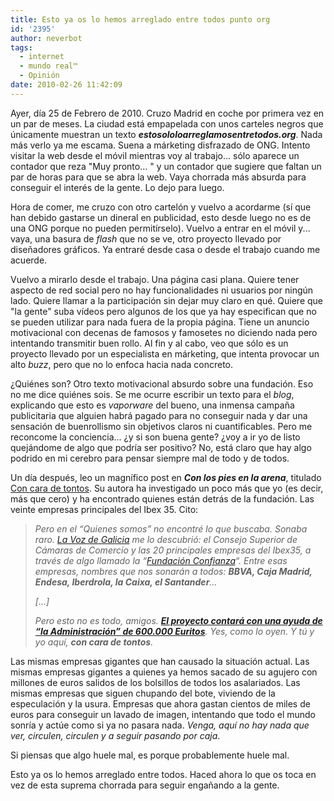 ```yaml
---
title: Esto ya os lo hemos arreglado entre todos punto org
id: '2395'
author: neverbot
tags:
  - internet
  - mundo real™
  - Opinión
date: 2010-02-26 11:42:09
---
```


Ayer, día 25 de Febrero de 2010. Cruzo Madrid en coche por primera vez en un par de meses. La ciudad está empapelada con unos carteles negros que únicamente muestran un texto _**estosololoarreglamosentretodos.org**_. Nada más verlo ya me escama. Suena a márketing disfrazado de ONG. Intento visitar la web desde el móvil mientras voy al trabajo... sólo aparece un contador que reza "Muy pronto... " y un contador que sugiere que faltan un par de horas para que se abra la web. Vaya chorrada más absurda para conseguir el interés de la gente. Lo dejo para luego.

Hora de comer, me cruzo con otro cartelón y vuelvo a acordarme (sí que han debido gastarse un dineral en publicidad, esto desde luego no es de una ONG porque no pueden permitírselo). Vuelvo a entrar en el móvil y... vaya, una basura de _flash_ que no se ve, otro proyecto llevado por diseñadores gráficos. Ya entraré desde casa o desde el trabajo cuando me acuerde.

Vuelvo a mirarlo desde el trabajo. Una página casi plana. Quiere tener aspecto de red social pero no hay funcionalidades ni usuarios por ningún lado. Quiere llamar a la participación sin dejar muy claro en qué. Quiere que "la gente" suba vídeos pero algunos de los que ya hay especifican que no se pueden utilizar para nada fuera de la propia página. Tiene un anuncio motivacional con decenas de famosos y famosetes no diciendo nada pero intentando transmitir buen rollo. Al fin y al cabo, veo que sólo es un proyecto llevado por un especialista en márketing, que intenta provocar un alto _buzz_, pero que no lo enfoca hacia nada concreto.

¿Quiénes son? Otro texto motivacional absurdo sobre una fundación. Eso no me dice quiénes sois. Se me ocurre escribir un texto para el _blog_, explicando que esto es _vaporware_ del bueno, una inmensa campaña publicitaria que alguien habrá pagado para no conseguir nada y dar una sensación de buenrollismo sin objetivos claros ni cuantificables. Pero me reconcome la conciencia... ¿y si son buena gente? ¿voy a ir yo de listo quejándome de algo que podría ser positivo? No, está claro que hay algo podrido en mi cerebro para pensar siempre mal de todo y de todos.

Un día después, leo un magnífico post en **_Con los pies en la arena_**, titulado [Con cara de tontos](http://irene.milleiro.com/general/con-cara-de-tontos/). Su autora ha investigado un poco más que yo (es decir, más que cero) y ha encontrado quienes están detrás de la fundación. Las veinte empresas principales del Ibex 35. Cito:

> _Pero en el “Quienes somos” no encontré lo que buscaba. Sonaba raro._ [_La Voz de Galicia_](http://www.lavozdegalicia.es/dinero/2010/02/25/00031267112424053908958.htm "Las empresas del Ibex, famosos y anónimos se unen para salir de la crisis") _me lo descubrió: el Consejo Superior de Cámaras de Comercio y las 20 principales empresas del Ibex35, a través de algo llamado la “_[_Fundación Confianza_](http://fundacionconfianza.es/ "Fundación Confianza")_“. Entre esas empresas, nombres que nos sonarán a todos:_ **_BBVA, Caja Madrid, Endesa, Iberdrola, la Caixa, el Santander_**_…_
>
> _\[...\]_
>
> _Pero esto no es todo, amigos. [**El proyecto contará con una ayuda de “la Administración” de 600.000 Euritos**](http://www.prnoticias.es/index.php/prmarketing/98/10053157-fundacion-confianza-presenta-una-campana-de-interes-publico-con-la-que-superar-la-crisis "Fundación confianza presenta una campaña ‘de interés público’ con la que superar la crisis"). Yes, como lo oyen. Y tú y yo aquí, **con cara de tontos**._

Las mismas empresas gigantes que han causado la situación actual. Las mismas empresas gigantes a quienes ya hemos sacado de su agujero con millones de euros salidos de los bolsillos de todos los asalariados. Las mismas empresas que siguen chupando del bote, viviendo de la especulación y la usura. Empresas que ahora gastan cientos de miles de euros para conseguir un lavado de imagen, intentando que todo el mundo sonría y actúe como si ya no pasara nada. _Venga, aquí no hay nada que ver, circulen, circulen y a seguir pasando por caja_.

Si piensas que algo huele mal, es porque probablemente huele mal.

Esto ya os lo hemos arreglado entre todos. Haced ahora lo que os toca en vez de esta suprema chorrada para seguir engañando a la gente.

